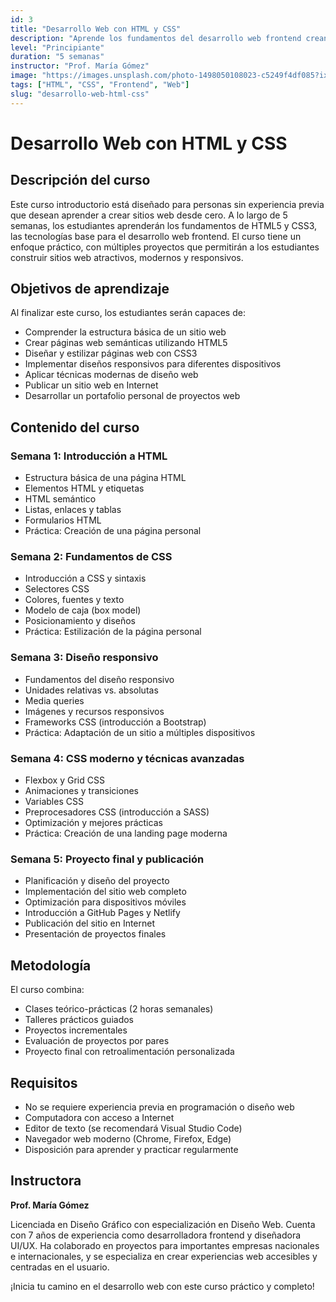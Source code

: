 ```yaml
---
id: 3
title: "Desarrollo Web con HTML y CSS"
description: "Aprende los fundamentos del desarrollo web frontend creando sitios web modernos y responsivos."
level: "Principiante"
duration: "5 semanas"
instructor: "Prof. María Gómez"
image: "https://images.unsplash.com/photo-1498050108023-c5249f4df085?ixlib=rb-4.0.3&auto=format&fit=crop&w=300&q=80"
tags: ["HTML", "CSS", "Frontend", "Web"]
slug: "desarrollo-web-html-css"
---
```


# Desarrollo Web con HTML y CSS

## Descripción del curso

Este curso introductorio está diseñado para personas sin experiencia previa que desean aprender a crear sitios web desde cero. A lo largo de 5 semanas, los estudiantes aprenderán los fundamentos de HTML5 y CSS3, las tecnologías base para el desarrollo web frontend. El curso tiene un enfoque práctico, con múltiples proyectos que permitirán a los estudiantes construir sitios web atractivos, modernos y responsivos.

## Objetivos de aprendizaje

Al finalizar este curso, los estudiantes serán capaces de:

- Comprender la estructura básica de un sitio web
- Crear páginas web semánticas utilizando HTML5
- Diseñar y estilizar páginas web con CSS3
- Implementar diseños responsivos para diferentes dispositivos
- Aplicar técnicas modernas de diseño web
- Publicar un sitio web en Internet
- Desarrollar un portafolio personal de proyectos web

## Contenido del curso

### Semana 1: Introducción a HTML
- Estructura básica de una página HTML
- Elementos HTML y etiquetas
- HTML semántico
- Listas, enlaces y tablas
- Formularios HTML
- Práctica: Creación de una página personal

### Semana 2: Fundamentos de CSS
- Introducción a CSS y sintaxis
- Selectores CSS
- Colores, fuentes y texto
- Modelo de caja (box model)
- Posicionamiento y diseños
- Práctica: Estilización de la página personal

### Semana 3: Diseño responsivo
- Fundamentos del diseño responsivo
- Unidades relativas vs. absolutas
- Media queries
- Imágenes y recursos responsivos
- Frameworks CSS (introducción a Bootstrap)
- Práctica: Adaptación de un sitio a múltiples dispositivos

### Semana 4: CSS moderno y técnicas avanzadas
- Flexbox y Grid CSS
- Animaciones y transiciones
- Variables CSS
- Preprocesadores CSS (introducción a SASS)
- Optimización y mejores prácticas
- Práctica: Creación de una landing page moderna

### Semana 5: Proyecto final y publicación
- Planificación y diseño del proyecto
- Implementación del sitio web completo
- Optimización para dispositivos móviles
- Introducción a GitHub Pages y Netlify
- Publicación del sitio en Internet
- Presentación de proyectos finales

## Metodología

El curso combina:
- Clases teórico-prácticas (2 horas semanales)
- Talleres prácticos guiados
- Proyectos incrementales
- Evaluación de proyectos por pares
- Proyecto final con retroalimentación personalizada

## Requisitos

- No se requiere experiencia previa en programación o diseño web
- Computadora con acceso a Internet
- Editor de texto (se recomendará Visual Studio Code)
- Navegador web moderno (Chrome, Firefox, Edge)
- Disposición para aprender y practicar regularmente

## Instructora

**Prof. María Gómez**

Licenciada en Diseño Gráfico con especialización en Diseño Web. Cuenta con 7 años de experiencia como desarrolladora frontend y diseñadora UI/UX. Ha colaborado en proyectos para importantes empresas nacionales e internacionales, y se especializa en crear experiencias web accesibles y centradas en el usuario.

¡Inicia tu camino en el desarrollo web con este curso práctico y completo!
